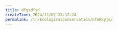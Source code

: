 ```yaml
---
title: dfgsdfsd
createTime: 2024/11/07 23:12:24
permalink: /tr/EcologicalConservation/nfmWxyjq/
---
```

